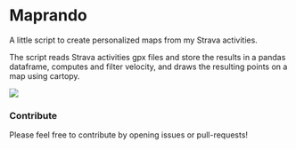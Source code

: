 # Maprando

A little script to create personalized maps from my Strava activities.

The script reads Strava activities gpx files and store the results in a pandas dataframe,
computes and filter velocity, and draws the resulting points on a map using cartopy.

<img src="doc/example.png"/>

### Contribute

Please feel free to contribute by opening issues or pull-requests!
